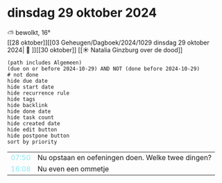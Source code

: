 # dinsdag 29 oktober 2024

⛅ bewolkt, 16°<br>[[28 oktober]][[03 Geheugen/Dagboek/2024/1029 dinsdag 29 oktober 2024| 📓 ]][[30 oktober]]
[[☀️ Natalia Ginzburg over de dood]]
```tasks
(path includes Algemeen)
(due on or before 2024-10-29) AND NOT (done before 2024-10-29)
# not done
hide due date
hide start date
hide recurrence rule
hide tags
hide backlink
hide done date
hide task count
hide created date
hide edit button
hide postpone button 
sort by priority 
```

|                           |                                                   |
| ------------------------- | ------------------------------------------------- |
| <font color=#8be9f2>07:50 | Nu opstaan en oefeningen doen. Welke twee dingen? |
| <font color=#8be9f2>16:08 |  Nu even een ommetje |